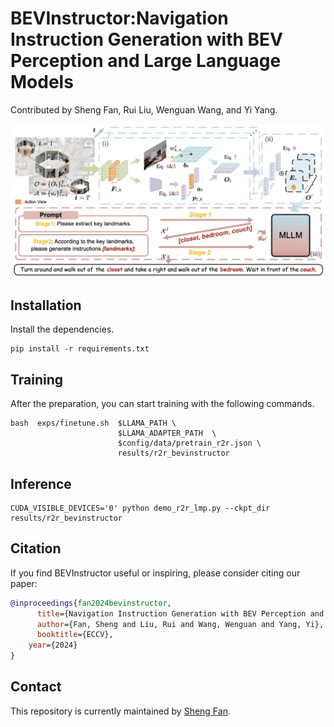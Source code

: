 # BEVInstructor:Navigation Instruction Generation with BEV Perception and Large Language Models
Contributed by Sheng Fan, Rui Liu, Wenguan Wang, and Yi Yang.

![](assets/overview.jpg)

## Installation
Install the dependencies.
```
pip install -r requirements.txt
```

## Training
After the preparation, you can start training with the following commands.
```
bash  exps/finetune.sh  $LLAMA_PATH \
                        $LLAMA_ADAPTER_PATH  \ 
                        $config/data/pretrain_r2r.json \
                        results/r2r_bevinstructor
```


## Inference
```
CUDA_VISIBLE_DEVICES='0' python demo_r2r_lmp.py --ckpt_dir results/r2r_bevinstructor
```

## Citation

If you find BEVInstructor useful or inspiring, please consider citing our paper:

```bibtex
@inproceedings{fan2024bevinstructor,
      title={Navigation Instruction Generation with BEV Perception and Large Language Models}, 
      author={Fan, Sheng and Liu, Rui and Wang, Wenguan and Yang, Yi},
      booktitle={ECCV},
    year={2024}
}
```

## Contact
This repository is currently maintained by [Sheng Fan](mailto:shengfancs@zju.edu.cn).
